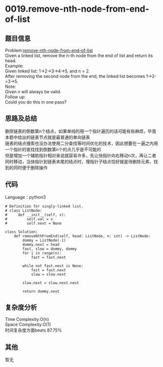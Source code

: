 # 0019.remove-nth-node-from-end-of-list  

## 题目信息  
Problem:[remove-nth-node-from-end-of-list](https://leetcode.com/problems/remove-nth-node-from-end-of-list/)  
Given a linked list, remove the n-th node from the end of list and return its head.  
Example:  
Given linked list: 1->2->3->4->5, and n = 2.  
After removing the second node from the end, the linked list becomes 1->2->3->5.  
Note:  
Given n will always be valid.  
Follow up:  
Could you do this in one pass?  

## 思路及总结
删除链表的倒数第n个结点，如果单纯的用一个指针遍历的话可能有些麻烦，毕竟本题中给出的链表节点就是最普通的单向链表  
链表的结点搜索也没办法使用二分查找等时间优化的技术，因此想要在一遍之内用一个指针的查找找到倒数第n个的点几乎是不可能的  
但是增加一个辅助指针相对来说就容易许多，先让快指针向右移动n次，再让二者同时移动，当快指针到链表末尾的结点时，慢指针子结点恰好就是待删除元素，找到的同时便于删除操作  

## 代码
Language：python3  
```
# Definition for singly-linked list.
# class ListNode:
#     def __init__(self, x):
#         self.val = x
#         self.next = None

class Solution:
    def removeNthFromEnd(self, head: ListNode, n: int) -> ListNode:
        dommy = ListNode(-1)
        dommy.next = head
        fast, slow = dommy, dommy
        for i in range(n):
            fast = fast.next
        
        while not fast.next is None:
            fast = fast.next
            slow = slow.next
            
        slow.next = slow.next.next
    
        return dommy.next
```

## 复杂度分析  
Time Complexity:O(n)  
Space Complexity:O(1)  
时间复杂度方面beats 87.75%    

## 其他  
暂无
